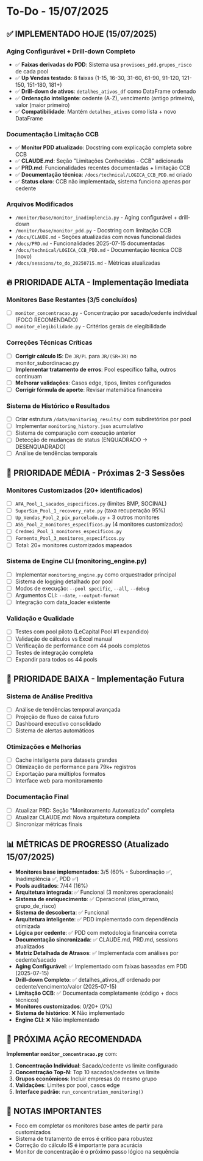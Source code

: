 # To-Do - 15/07/2025

## ✅ **IMPLEMENTADO HOJE (15/07/2025)**

### Aging Configurável + Drill-down Completo
- ✅ **Faixas derivadas do PDD**: Sistema usa `provisoes_pdd.grupos_risco` de cada pool
- ✅ **Up Vendas testado**: 8 faixas (1-15, 16-30, 31-60, 61-90, 91-120, 121-150, 151-180, 181+)
- ✅ **Drill-down de ativos**: `detalhes_ativos_df` como DataFrame ordenado
- ✅ **Ordenação inteligente**: cedente (A-Z), vencimento (antigo primeiro), valor (maior primeiro)
- ✅ **Compatibilidade**: Mantém `detalhes_ativos` como lista + novo DataFrame

### Documentação Limitação CCB
- ✅ **Monitor PDD atualizado**: Docstring com explicação completa sobre CCB
- ✅ **CLAUDE.md**: Seção "Limitações Conhecidas - CCB" adicionada
- ✅ **PRD.md**: Funcionalidades recentes documentadas + limitação CCB
- ✅ **Documentação técnica**: `/docs/technical/LOGICA_CCB_PDD.md` criado
- ✅ **Status claro**: CCB não implementada, sistema funciona apenas por cedente

### Arquivos Modificados
- `/monitor/base/monitor_inadimplencia.py` - Aging configurável + drill-down
- `/monitor/base/monitor_pdd.py` - Docstring com limitação CCB
- `/docs/CLAUDE.md` - Seções atualizadas com novas funcionalidades
- `/docs/PRD.md` - Funcionalidades 2025-07-15 documentadas
- `/docs/technical/LOGICA_CCB_PDD.md` - Documentação técnica CCB (novo)
- `/docs/sessions/to_do_20250715.md` - Métricas atualizadas

## 🔥 **PRIORIDADE ALTA - Implementação Imediata**

### Monitores Base Restantes (3/5 concluídos)
- [ ] `monitor_concentracao.py` - Concentração por sacado/cedente individual (FOCO RECOMENDADO)
- [ ] `monitor_elegibilidade.py` - Critérios gerais de elegibilidade  

### Correções Técnicas Críticas
- [ ] **Corrigir cálculo IS**: De `JR/PL` para `JR/(SR+JR)` no monitor_subordinacao.py
- [ ] **Implementar tratamento de erros**: Pool específico falha, outros continuam
- [ ] **Melhorar validações**: Casos edge, tipos, limites configurados
- [ ] **Corrigir fórmula de aporte**: Revisar matemática financeira

### Sistema de Histórico e Resultados
- [ ] Criar estrutura `/data/monitoring_results/` com subdiretórios por pool
- [ ] Implementar `monitoring_history.json` acumulativo
- [ ] Sistema de comparação com execução anterior
- [ ] Detecção de mudanças de status (ENQUADRADO → DESENQUADRADO)
- [ ] Análise de tendências temporais

## 🔸 **PRIORIDADE MÉDIA - Próximas 2-3 Sessões**

### Monitores Customizados (20+ identificados)
- [ ] `AFA_Pool_1_sacados_especificos.py` (limites BMP, SOCINAL)
- [ ] `SuperSim_Pool_1_recovery_rate.py` (taxa recuperação 95%)
- [ ] `Up_Vendas_Pool_2_pix_parcelado.py` + 3 outros monitores
- [ ] `A55_Pool_2_monitores_especificos.py` (4 monitores customizados)
- [ ] `Credmei_Pool_1_monitores_especificos.py`
- [ ] `Formento_Pool_3_monitores_especificos.py`
- [ ] Total: 20+ monitores customizados mapeados

### Sistema de Engine CLI (monitoring_engine.py)
- [ ] Implementar `monitoring_engine.py` como orquestrador principal
- [ ] Sistema de logging detalhado por pool
- [ ] Modos de execução: `--pool specific`, `--all`, `--debug`
- [ ] Argumentos CLI: `--date`, `--output-format`
- [ ] Integração com data_loader existente

### Validação e Qualidade
- [ ] Testes com pool piloto (LeCapital Pool #1 expandido)
- [ ] Validação de cálculos vs Excel manual
- [ ] Verificação de performance com 44 pools completos
- [ ] Testes de integração completa
- [ ] Expandir para todos os 44 pools

## 🔹 **PRIORIDADE BAIXA - Implementação Futura**

### Sistema de Análise Preditiva
- [ ] Análise de tendências temporal avançada
- [ ] Projeção de fluxo de caixa futuro
- [ ] Dashboard executivo consolidado
- [ ] Sistema de alertas automáticos

### Otimizações e Melhorias
- [ ] Cache inteligente para datasets grandes
- [ ] Otimização de performance para 79k+ registros
- [ ] Exportação para múltiplos formatos
- [ ] Interface web para monitoramento

### Documentação Final
- [ ] Atualizar PRD: Seção "Monitoramento Automatizado" completa
- [ ] Atualizar CLAUDE.md: Nova arquitetura completa
- [ ] Sincronizar métricas finais

## 📊 **MÉTRICAS DE PROGRESSO (Atualizado 15/07/2025)**
- **Monitores base implementados**: 3/5 (60% - Subordinação ✅, Inadimplência ✅, PDD ✅)
- **Pools auditados**: 7/44 (16%) 
- **Arquitetura integrada**: ✅ Funcional (3 monitores operacionais)
- **Sistema de enriquecimento**: ✅ Operacional (dias_atraso, grupo_de_risco)
- **Sistema de descoberta**: ✅ Funcional
- **Arquitetura inteligente**: ✅ PDD implementado com dependência otimizada
- **Lógica por cedente**: ✅ PDD com metodologia financeira correta
- **Documentação sincronizada**: ✅ CLAUDE.md, PRD.md, sessions atualizados
- **Matriz Detalhada de Atrasos**: ✅ Implementada com análises por cedente/sacado
- **Aging Configurável**: ✅ Implementado com faixas baseadas em PDD (2025-07-15)
- **Drill-down Completo**: ✅ detalhes_ativos_df ordenado por cedente/vencimento/valor (2025-07-15)
- **Limitação CCB**: ✅ Documentada completamente (código + docs técnicos)
- **Monitores customizados**: 0/20+ (0%)
- **Sistema de histórico**: ❌ Não implementado
- **Engine CLI**: ❌ Não implementado

## 🎯 **PRÓXIMA AÇÃO RECOMENDADA**
**Implementar `monitor_concentracao.py`** com:
1. **Concentração Individual**: Sacado/cedente vs limite configurado
2. **Concentração Top-N**: Top 10 sacados/cedentes vs limite
3. **Grupos econômicos**: Incluir empresas do mesmo grupo
4. **Validações**: Limites por pool, casos edge
5. **Interface padrão**: `run_concentration_monitoring()`

## 📝 **NOTAS IMPORTANTES**
- Foco em completar os monitores base antes de partir para customizados
- Sistema de tratamento de erros é crítico para robustez
- Correção do cálculo IS é importante para acurácia
- Monitor de concentração é o próximo passo lógico na sequência